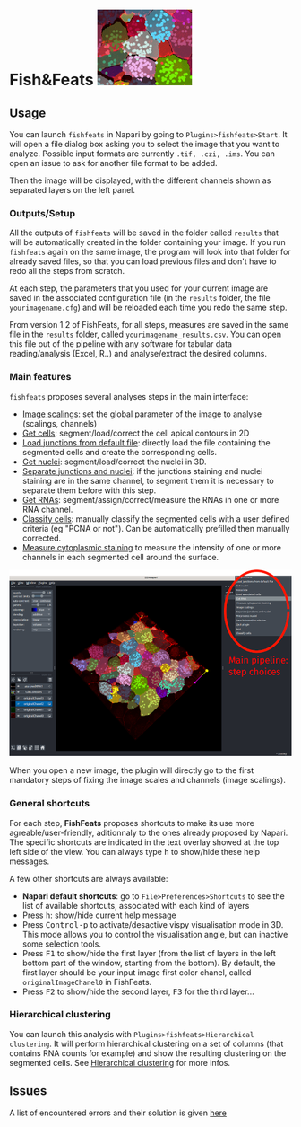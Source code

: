 # Fish&Feats ![snap](imgs/snap.png)

## Usage
You can launch `fishfeats` in Napari by going to `Plugins>fishfeats>Start`. It will open a file dialog box asking you to select the image that you want to analyze. Possible input formats are currently `.tif, .czi, .ims`. You can open an issue to ask for another file format to be added.

Then the image will be displayed, with the different channels shown as separated layers on the left panel.

### Outputs/Setup
All the outputs of `fishfeats` will be saved in the folder called `results` that will be automatically created in the folder containing your image. If you run `fishfeats` again on the same image, the program will look into that folder for already saved files, so that you can load previous files and don't have to redo all the steps from scratch.

At each step, the parameters that you used for your current image are saved in the associated configuration file (in the `results` folder, the file `yourimagename.cfg`) and will be reloaded each time you redo the same step.

From version 1.2 of FishFeats, for all steps, measures are saved in the same file in the `results` folder, called `yourimagename_results.csv`. You can open this file out of the pipeline with any software for tabular data reading/analysis (Excel, R..) and analyse/extract the desired columns. 


### Main features

`fishfeats` proposes several analyses steps in the main interface:

- [Image scalings](https://gitlab.pasteur.fr/gletort/fishfeats/-/wikis/Image-scalings): set the global parameter of the image to analyse (scalings, channels)
- [Get cells](https://gitlab.pasteur.fr/gletort/fishfeats/-/wikis/Get-cells): segment/load/correct the cell apical contours in 2D
- [Load junctions from default file](https://gitlab.pasteur.fr/gletort/fishfeats/-/wikis/Load-junctions-from-default-file): directly load the file containing the segmented cells and create the corresponding cells.
- [Get nuclei](https://gitlab.pasteur.fr/gletort/fishfeats/-/wikis/Get-nuclei): segment/load/correct the nuclei in 3D.
- [Separate junctions and nuclei](https://gitlab.pasteur.fr/gletort/fishfeats/-/wikis/Separate-junctions-and-nuclei): if the junctions staining and nuclei staining are in the same channel, to segment them it is necessary to separate them before with this step.
- [Get RNAs](https://gitlab.pasteur.fr/gletort/fishfeats/-/wikis/Get-rnas): segment/assign/correct/measure the RNAs in one or more RNA channel.
- [Classify cells](https://gitlab.pasteur.fr/gletort/fishfeats/-/wikis/Classify-cells): manually classify the segmented cells with a user defined criteria (eg "PCNA or not"). Can be automatically prefilled then manually corrected.
- [Measure cytoplasmic staining](https://gitlab.pasteur.fr/gletort/fishfeats/-/wikis/Measure-cytoplasmic-staining) to measure the intensity of one or more channels in each segmented cell around the surface.

![main](imgs/main.png)

When you open a new image, the plugin will directly go to the first mandatory steps of fixing the image scales and channels (image scalings).

### General shortcuts

For each step, **FishFeats** proposes shortcuts to make its use more agreable/user-friendly, aditionnaly to the ones already proposed by Napari. The specific shortcuts are indicated in the text overlay showed at the top left side of the view. 
You can always type <kbd>h</kbd> to show/hide these help messages.

A few other shortcuts are always available:
* **Napari default shortcuts**: go to `File>Preferences>Shortcuts` to see the list of available shortcuts, associated with each kind of layers
* Press <kbd>h</kbd>: show/hide current help message
* Press <kbd>Control-p</kbd> to activate/desactive vispy visualisation mode in 3D. This mode allows you to control the visualisation angle, but can inactive some selection tools.
* Press <kbd>F1</kbd> to show/hide the first layer (from the list of layers in the left bottom part of the window, starting from the bottom). By default, the first layer should be your input image first color chanel, called `originalImageChanel0` in FishFeats.
* Press <kbd>F2</kbd> to show/hide the second layer, <kbd>F3</kbd> for the third layer...



### Hierarchical clustering

You can launch this analysis with `Plugins>fishfeats>Hierarchical clustering`.
It will perform hierarchical clustering on a set of columns (that contains RNA counts for example) and show the resulting clustering on the segmented cells. 
See [Hierarchical clustering](https://gitlab.pasteur.fr/gletort/fishfeats/-/wikis/Hierarchical-clustering) for more infos.

## Issues
A list of encountered errors and their solution is given [here](https://gitlab.pasteur.fr/gletort/fishfeats/-/wikis/Known-errors-and-solutions)
